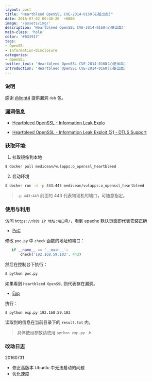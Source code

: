 ```yaml
---
layout: post
title: "Heartbleed OpenSSL CVE-2014-0160(心脏出血)"
date: 2016-07-02 00:40:26  +0800
image: '/assets/img/'
description: 'Heartbleed OpenSSL CVE-2014-0160(心脏出血)'
main-class: 'hole'
color: '#B31917'
tags:
- OpenSSL
- Information-Disclosure
categories:
- OpenSSL
twitter_text: 'Heartbleed OpenSSL CVE-2014-0160(心脏出血)'
introduction: 'Heartbleed OpenSSL CVE-2014-0160(心脏出血)'
---
```


### 说明

 感谢 [@light4](https://github.com/light4) 提供漏洞 `deb` 包。

### 漏洞信息

 * [Heartbleed OpenSSL - Information Leak Explo](https://www.exploit-db.com/exploits/32791/)

 * [Heartbleed OpenSSL - Information Leak Exploit (2) - DTLS Support](https://www.exploit-db.com/exploits/32998/)

### 获取环境:

1. 拉取镜像到本地
 ```bash
$ docker pull medicean/vulapps:o_openssl_heartbleed
 ```

2. 启动环境
 ```bash
$ docker run -d -p 443:443 medicean/vulapps:o_openssl_heartbleed
 ```
 > `-p 443:443` 前面的 443 代表物理机的端口，可随意指定。 

### 使用与利用

访问 `https://你的 IP 地址:端口号/`，看到 apache 默认页面即代表安装正确

* [PoC](https://github.com/Medicean/VulApps/raw/master/o/openssl/heartbleed_CVE-2014-0160/poc.py)

 修改 `poc.py` 中 `check` 函数的地址和端口：

 ```python
    if __name__ == '__main__':
        check('192.168.59.103', 443)
 ```
 然后在控制台下执行：

 ```bash
 $ python poc.py
 ```
 如果看到 `Heartbleed OpenSSL` 则代表存在漏洞。

* [Exp](https://github.com/Medicean/VulApps/raw/master/o/openssl/heartbleed_CVE-2014-0160/exp.py)

 执行：

 ```bash
 $ python exp.py 192.168.59.103
 ```
 读取到的信息在当前目录下的 `result.txt` 内。

 > 具体使用参数请使用 `python exp.py -h`

### 改动日志

20160731

 * 修正高版本 Ubuntu 中无法启动的问题
 * 优化速度
